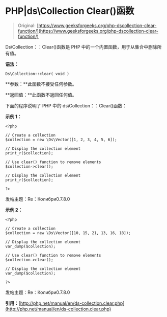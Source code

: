 # PHP|ds\Collection Clear()函数

> Original: [https://www.geeksforgeeks.org/php-dscollection-clear-function/](https://www.geeksforgeeks.org/php-dscollection-clear-function/)

Ds\Collection：：Clear()函数是 PHP 中的一个内置函数，用于从集合中删除所有值。

**语法：**

```
Ds\Collection::clear( void )
```

**参数：**此函数不接受任何参数。

**返回值：**此函数不返回任何值。

下面的程序说明了 PHP 中的 ds\Collection：：Clear()函数：

**示例 1：**

```
<?php

// Create a collection
$collection = new \Ds\Vector([1, 2, 3, 4, 5, 6]);

// Display the collection element
print_r($collection);

// Use clear() function to remove elements
$collection->clear();

// Display the collection element
print_r($collection);

?>
```

发帖主题：Re：Колибри0.7.8.0

**示例 2：**

```
<?php

// Create a collection
$collection = new \Ds\Vector([10, 15, 21, 13, 16, 18]);

// Display the collection element
var_dump($collection);

// Use clear() function to remove elements
$collection->clear();

// Display the collection element
var_dump($collection);

?>
```

发帖主题：Re：Колибри0.7.8.0

**引用：**[http://php.net/manual/en/ds-collection.clear.php](http://php.net/manual/en/ds-collection.clear.php)